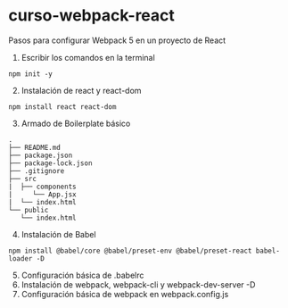 # curso-webpack-react

Pasos para configurar Webpack 5 en un proyecto de React

1. Escribir los comandos en la terminal

```
npm init -y
```

2. Instalación de react y react-dom

```
npm install react react-dom
```

3. Armado de Boilerplate básico

```text
.
├── README.md
├── package.json
├── package-lock.json
├── .gitignore
├── src
|  ├── components
|     └── App.jsx
|  └── index.html
└── public
   └── index.html

```

4. Instalación de Babel

```
npm install @babel/core @babel/preset-env @babel/preset-react babel-loader -D
```

5. Configuración básica de .babelrc
6. Instalación de webpack, webpack-cli y webpack-dev-server -D
7. Configuración básica de webpack en webpack.config.js
